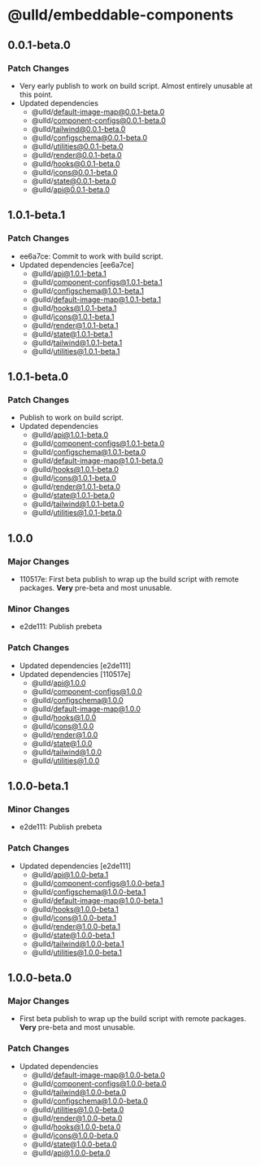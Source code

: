 # @ulld/embeddable-components

## 0.0.1-beta.0

### Patch Changes

- Very early publish to work on build script. Almost entirely unusable at this point.
- Updated dependencies
  - @ulld/default-image-map@0.0.1-beta.0
  - @ulld/component-configs@0.0.1-beta.0
  - @ulld/tailwind@0.0.1-beta.0
  - @ulld/configschema@0.0.1-beta.0
  - @ulld/utilities@0.0.1-beta.0
  - @ulld/render@0.0.1-beta.0
  - @ulld/hooks@0.0.1-beta.0
  - @ulld/icons@0.0.1-beta.0
  - @ulld/state@0.0.1-beta.0
  - @ulld/api@0.0.1-beta.0

## 1.0.1-beta.1

### Patch Changes

- ee6a7ce: Commit to work with build script.
- Updated dependencies [ee6a7ce]
  - @ulld/api@1.0.1-beta.1
  - @ulld/component-configs@1.0.1-beta.1
  - @ulld/configschema@1.0.1-beta.1
  - @ulld/default-image-map@1.0.1-beta.1
  - @ulld/hooks@1.0.1-beta.1
  - @ulld/icons@1.0.1-beta.1
  - @ulld/render@1.0.1-beta.1
  - @ulld/state@1.0.1-beta.1
  - @ulld/tailwind@1.0.1-beta.1
  - @ulld/utilities@1.0.1-beta.1

## 1.0.1-beta.0

### Patch Changes

- Publish to work on build script.
- Updated dependencies
  - @ulld/api@1.0.1-beta.0
  - @ulld/component-configs@1.0.1-beta.0
  - @ulld/configschema@1.0.1-beta.0
  - @ulld/default-image-map@1.0.1-beta.0
  - @ulld/hooks@1.0.1-beta.0
  - @ulld/icons@1.0.1-beta.0
  - @ulld/render@1.0.1-beta.0
  - @ulld/state@1.0.1-beta.0
  - @ulld/tailwind@1.0.1-beta.0
  - @ulld/utilities@1.0.1-beta.0

## 1.0.0

### Major Changes

- 110517e: First beta publish to wrap up the build script with remote packages. **Very** pre-beta and most unusable.

### Minor Changes

- e2de111: Publish prebeta

### Patch Changes

- Updated dependencies [e2de111]
- Updated dependencies [110517e]
  - @ulld/api@1.0.0
  - @ulld/component-configs@1.0.0
  - @ulld/configschema@1.0.0
  - @ulld/default-image-map@1.0.0
  - @ulld/hooks@1.0.0
  - @ulld/icons@1.0.0
  - @ulld/render@1.0.0
  - @ulld/state@1.0.0
  - @ulld/tailwind@1.0.0
  - @ulld/utilities@1.0.0

## 1.0.0-beta.1

### Minor Changes

- e2de111: Publish prebeta

### Patch Changes

- Updated dependencies [e2de111]
  - @ulld/api@1.0.0-beta.1
  - @ulld/component-configs@1.0.0-beta.1
  - @ulld/configschema@1.0.0-beta.1
  - @ulld/default-image-map@1.0.0-beta.1
  - @ulld/hooks@1.0.0-beta.1
  - @ulld/icons@1.0.0-beta.1
  - @ulld/render@1.0.0-beta.1
  - @ulld/state@1.0.0-beta.1
  - @ulld/tailwind@1.0.0-beta.1
  - @ulld/utilities@1.0.0-beta.1

## 1.0.0-beta.0

### Major Changes

- First beta publish to wrap up the build script with remote packages. **Very** pre-beta and most unusable.

### Patch Changes

- Updated dependencies
  - @ulld/default-image-map@1.0.0-beta.0
  - @ulld/component-configs@1.0.0-beta.0
  - @ulld/tailwind@1.0.0-beta.0
  - @ulld/configschema@1.0.0-beta.0
  - @ulld/utilities@1.0.0-beta.0
  - @ulld/render@1.0.0-beta.0
  - @ulld/hooks@1.0.0-beta.0
  - @ulld/icons@1.0.0-beta.0
  - @ulld/state@1.0.0-beta.0
  - @ulld/api@1.0.0-beta.0
